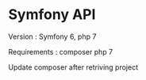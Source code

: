 # Symfony API
Version : Symfony 6, php 7

Requirements :
composer
php 7

Update composer after retriving project

